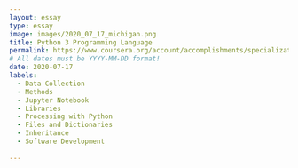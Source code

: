 ```yaml
---
layout: essay
type: essay
image: images/2020_07_17_michigan.png
title: Python 3 Programming Language
permalink: https://www.coursera.org/account/accomplishments/specialization/L6GZNKKKAJKL
# All dates must be YYYY-MM-DD format!
date: 2020-07-17
labels:
  - Data Collection
  - Methods
  - Jupyter Notebook
  - Libraries
  - Processing with Python
  - Files and Dictionaries
  - Inheritance
  - Software Development
  
---
```

